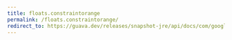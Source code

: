 ```yaml
---
title: floats.constraintorange
permalink: /floats.constraintorange/
redirect_to: https://guava.dev/releases/snapshot-jre/api/docs/com/google/common/primitives/Floats.html#constrainToRange-float-float-float-
---
```

